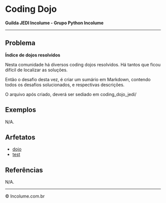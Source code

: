 # Coding Dojo

**Guilda JEDI Incolume - Grupo Python Incolume**

---

## Problema

**Índice de dojos resolvidos**

Nesta comunidade há diversos coding dojos resolvidos. Há tantos que ficou difícil de localizar as soluções.

Então o desafio desta vez, é criar um sumário em Markdown, contendo todos os desafios solucionados, e respectivas descrições.

O arquivo após criado, deverá ser sediado em coding_dojo_jedi/

## Exemplos

N/A.

## Arfetatos

- [dojo](./dojo.py)
- [test](./test_20231025.py)

## Referências

N/A.

---

&copy; Incolume.com.br
